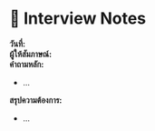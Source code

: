 # 📝 Interview Notes

**วันที่:**  
**ผู้ให้สัมภาษณ์:**  
**คำถามหลัก:**  
- ...

**สรุปความต้องการ:**  
- ...
